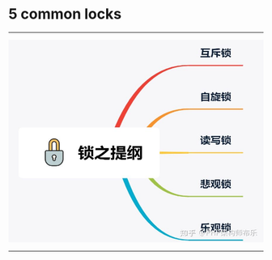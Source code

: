 # 5 common locks
---
<img src="https://raw.githubusercontent.com/IDGAQ/Super_Cool_Notes/main/5%20common%20locks.jpg" width="640" height="400">

---
